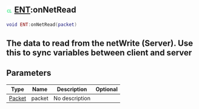 ## ![client](.gitbook/assets/client.png) [ENT](./home/ENT):onNetRead

```lua
void ENT:onNetRead(packet)
```

The data to read from the netWrite (Server). Use this to sync variables between client and server
------
## Parameters

| Type   | Name | Description | Optional |
| ------ | ---- | ----------- | -------: |
| [Packet](./home/Packet) | packet | No description |  |

